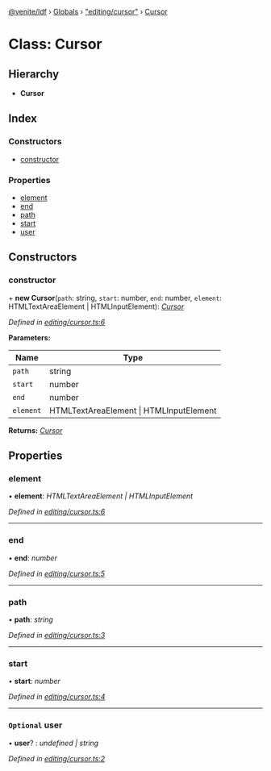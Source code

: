 [@venite/ldf](../README.md) › [Globals](../globals.md) › ["editing/cursor"](../modules/_editing_cursor_.md) › [Cursor](_editing_cursor_.cursor.md)

# Class: Cursor

## Hierarchy

* **Cursor**

## Index

### Constructors

* [constructor](_editing_cursor_.cursor.md#constructor)

### Properties

* [element](_editing_cursor_.cursor.md#element)
* [end](_editing_cursor_.cursor.md#end)
* [path](_editing_cursor_.cursor.md#path)
* [start](_editing_cursor_.cursor.md#start)
* [user](_editing_cursor_.cursor.md#optional-user)

## Constructors

###  constructor

\+ **new Cursor**(`path`: string, `start`: number, `end`: number, `element`: HTMLTextAreaElement | HTMLInputElement): *[Cursor](_editing_cursor_.cursor.md)*

*Defined in [editing/cursor.ts:6](https://github.com/gbj/venite/blob/706cfb5/ldf/src/editing/cursor.ts#L6)*

**Parameters:**

Name | Type |
------ | ------ |
`path` | string |
`start` | number |
`end` | number |
`element` | HTMLTextAreaElement &#124; HTMLInputElement |

**Returns:** *[Cursor](_editing_cursor_.cursor.md)*

## Properties

###  element

• **element**: *HTMLTextAreaElement | HTMLInputElement*

*Defined in [editing/cursor.ts:6](https://github.com/gbj/venite/blob/706cfb5/ldf/src/editing/cursor.ts#L6)*

___

###  end

• **end**: *number*

*Defined in [editing/cursor.ts:5](https://github.com/gbj/venite/blob/706cfb5/ldf/src/editing/cursor.ts#L5)*

___

###  path

• **path**: *string*

*Defined in [editing/cursor.ts:3](https://github.com/gbj/venite/blob/706cfb5/ldf/src/editing/cursor.ts#L3)*

___

###  start

• **start**: *number*

*Defined in [editing/cursor.ts:4](https://github.com/gbj/venite/blob/706cfb5/ldf/src/editing/cursor.ts#L4)*

___

### `Optional` user

• **user**? : *undefined | string*

*Defined in [editing/cursor.ts:2](https://github.com/gbj/venite/blob/706cfb5/ldf/src/editing/cursor.ts#L2)*
